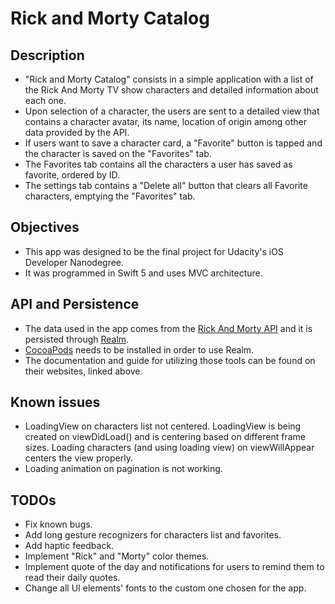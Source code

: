 # Rick and Morty Catalog

## Description
* "Rick and Morty Catalog" consists in a simple application with a list of the Rick And Morty TV show characters and detailed information about each one.
* Upon selection of a character, the users are sent to a detailed view that contains a character avatar, its name, location of origin among other data provided by the API.
* If users want to save a character card, a "Favorite" button is tapped and the character is saved on the "Favorites" tab.
* The Favorites tab contains all the characters a user has saved as favorite, ordered by ID.
* The settings tab contains a "Delete all" button that clears all Favorite characters, emptying the "Favorites" tab.

## Objectives
* This app was designed to be the final project for Udacity's iOS Developer Nanodegree.
* It was programmed in Swift 5 and uses MVC architecture.

## API and Persistence
* The data used in the app comes from the [Rick And Morty API](https://rickandmortyapi.com) and it is persisted through [Realm](https://realm.io).
* [CocoaPods](https://cocoapods.org) needs to be installed in order to use Realm.
* The documentation and guide for utilizing those tools can be found on their websites, linked above.

## Known issues
* LoadingView on characters list not centered. LoadingView is being created on viewDidLoad() and is centering based on different frame sizes. Loading characters (and using loading view) on viewWillAppear centers the view properly.
* Loading animation on pagination is not working.

## TODOs
* Fix known bugs.
* Add long gesture recognizers for characters list and favorites.
* Add haptic feedback.
* Implement "Rick" and "Morty" color themes.
* Implement quote of the day and notifications for users to remind them to read their daily quotes.
* Change all UI elements' fonts to the custom one chosen for the app.
